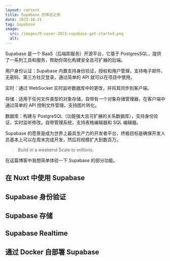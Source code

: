 ```yaml
---
layout: content
title: Supabase 的体验之旅
date: 2023-10-21
tag: Supabase
image:
  src: /images/0-cover-2023-supabase-get-started.png
  alt: 
---
```


Supabase 是一个 BaaS（后端即服务）开源平台，它基于 PostgresSQL，提供了一系列工具和服务，帮助你简化构建安全且可扩展的后端。

用户身份认证：Supabase 内置支持身份验证，授权和用户管理，支持电子邮件、无密码、第三方社交登录，通过简单的 API 就可以在项目中使用。

实时：通过 WebSocket 实时监听数据库中的更改，并将其同步到客户端。

存储：适用于任何文件类型的对象存储，自带有一个对象存储管理器，在客户端中通过简单的 API 控制文件管理，支持图片转化。

数据库：构建与 PostgreSQL（功能强大且可扩展的关系数据库），支持身份验证、实时监听修改。自带管理系统，支持表格编辑器和 SQL 编辑器。

Supabase 的愿景是成为世界上最具生产力的开发者平台，终极目标是确保开发人员基本上可以在周末完成开发，然后将规模扩大到数百万。

> Build in a weekend Scale to millions.

在这篇博客中我想简单体验一下 Supabase 的部分功能。

## 在 Nuxt 中使用 Supabase

## Supabase 身份验证

## Supabase 存储

## Supabase Realtime

## 通过 Docker 自部署 Supabase
